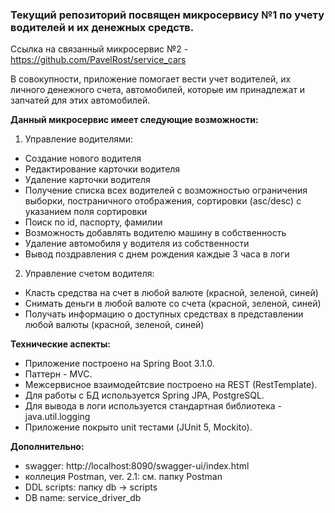 ### Текущий репозиторий посвящен микросервису №1 по учету водителей и их денежных средств. 
Ссылка на связанный микросервис №2 - https://github.com/PavelRost/service_cars

В совокупности, приложение помогает вести учет водителей, их личного денежного счета, автомобилей, которые им принадлежат и запчатей для этих автомобилей.

**Данный микросервис имеет следующие возможности:**
1. Управление водителями:
- Создание нового водителя
- Редактирование карточки водителя
- Удаление карточки водителя
- Получение списка всех водителей с возможностью ограничения выборки, постраничного отображения, сортировки (asc/desc) с указанием поля сортировки
- Поиск по id, паспорту, фамилии
- Возможность добавлять водителю машину в собственность
- Удаление автомобиля у водителя из собственности
- Вывод поздравления с днем рождения каждые 3 часа в логи

2. Управление счетом водителя:
- Класть средства на счет в любой валюте (красной, зеленой, синей)
- Снимать деньги в любой валюте со счета (красной, зеленой, синей)
- Получать информацию о доступных средствах в представлении любой валюты (красной, зеленой, синей)

**Технические аспекты:**
- Приложение построено на Spring Boot 3.1.0.
- Паттерн - MVC.
- Межсервисное взаимодейтсвие построено на REST (RestTemplate).
- Для работы с БД используется Spring JPA, PostgreSQL.
- Для вывода в логи используется стандартная библиотека - java.util.logging
- Приложение покрыто unit тестами (JUnit 5, Mockito).

**Дополнительно:**
- swagger: http://localhost:8090/swagger-ui/index.html
- коллеция Postman, ver. 2.1: см. папку Postman
- DDL scripts: папку db -> scripts
- DB name: service_driver_db
